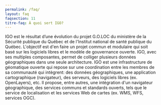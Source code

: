 ```yaml
---
permalink: /faq/
layout: faq
faqsection: 11
titre-faq: À quoi sert IGO?
---
```


IGO est le résultat d’une évolution du projet G.O.LOC du ministère de la Sécurité publique du Québec et de l'Institut national de santé publique du Québec. L'objectif est d'en faire un projet commun et modulaire qui soit basé sur les logiciels libres et le modèle de gouvernance ouverte. IGO, avec ses multiples composantes, permet de colliger plusieurs données géographiques dans une seule architecture. IGO est une infrastructure de géomatique ouverte qui repose sur une coordination entre les membres de sa communauté qui intègrent: des données géographiques, une application cartographique (navigateur), des serveurs, des logiciels libres (ex. OpenLayers), etc. Il propose, entre autres, une intégration d'un navigateur géographique, des services communs et standards ouverts, tels que le service de localisation et les services Web de cartes (ex. WMS, WFS, services OGC).

